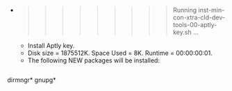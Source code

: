 * >>>>>>>>> Running inst-min-con-xtra-cld-dev-tools-00-aptly-key.sh ...
  * Install Aptly key.
  * Disk size = 1875512K. Space Used = 8K. Runtime = 00:00:00:01.
  * The following NEW packages will be installed:
  ```bash
dirmngr* gnupg*
  ```
